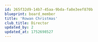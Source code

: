 ```yaml
---
id: 265f32d9-14b7-45aa-9bda-fa8e3eef870b
blueprint: board_member
title: 'Rowan Christmas'
club_title: Director
updated_by: 2
updated_at: 1752698527
---
```

